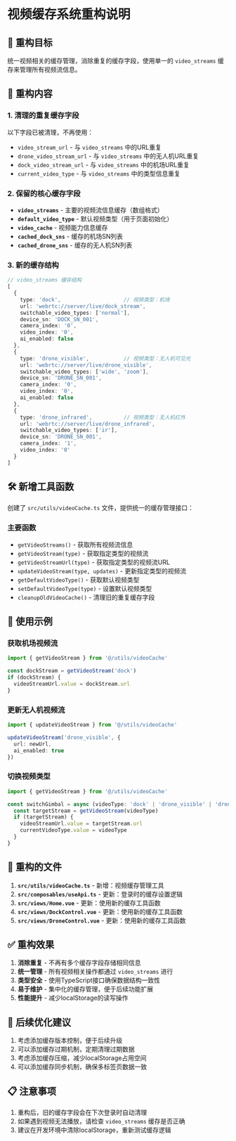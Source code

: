 # 视频缓存系统重构说明

## 🎯 重构目标

统一视频相关的缓存管理，消除重复的缓存字段，使用单一的 `video_streams` 缓存来管理所有视频流信息。

## 🔄 重构内容

### 1. 清理的重复缓存字段

以下字段已被清理，不再使用：
- `video_stream_url` - 与 `video_streams` 中的URL重复
- `drone_video_stream_url` - 与 `video_streams` 中的无人机URL重复
- `dock_video_stream_url` - 与 `video_streams` 中的机场URL重复
- `current_video_type` - 与 `video_streams` 中的类型信息重复

### 2. 保留的核心缓存字段

- **`video_streams`** - 主要的视频流信息缓存（数组格式）
- **`default_video_type`** - 默认视频类型（用于页面初始化）
- **`video_cache`** - 视频能力信息缓存
- **`cached_dock_sns`** - 缓存的机场SN列表
- **`cached_drone_sns`** - 缓存的无人机SN列表

### 3. 新的缓存结构

```typescript
// video_streams 缓存结构
[
  {
    type: 'dock',                    // 视频类型：机场
    url: 'webrtc://server/live/dock_stream',
    switchable_video_types: ['normal'],
    device_sn: 'DOCK_SN_001',
    camera_index: '0',
    video_index: '0',
    ai_enabled: false
  },
  {
    type: 'drone_visible',           // 视频类型：无人机可见光
    url: 'webrtc://server/live/drone_visible',
    switchable_video_types: ['wide', 'zoom'],
    device_sn: 'DRONE_SN_001',
    camera_index: '0',
    video_index: '0',
    ai_enabled: false
  },
  {
    type: 'drone_infrared',          // 视频类型：无人机红外
    url: 'webrtc://server/live/drone_infrared',
    switchable_video_types: ['ir'],
    device_sn: 'DRONE_SN_001',
    camera_index: '1',
    video_index: '0'
  }
]
```

## 🛠️ 新增工具函数

创建了 `src/utils/videoCache.ts` 文件，提供统一的缓存管理接口：

### 主要函数

- `getVideoStreams()` - 获取所有视频流信息
- `getVideoStream(type)` - 获取指定类型的视频流
- `getVideoStreamUrl(type)` - 获取指定类型的视频流URL
- `updateVideoStream(type, updates)` - 更新指定类型的视频流
- `getDefaultVideoType()` - 获取默认视频类型
- `setDefaultVideoType(type)` - 设置默认视频类型
- `cleanupOldVideoCache()` - 清理旧的重复缓存字段

## 📝 使用示例

### 获取机场视频流
```typescript
import { getVideoStream } from '@/utils/videoCache'

const dockStream = getVideoStream('dock')
if (dockStream) {
  videoStreamUrl.value = dockStream.url
}
```

### 更新无人机视频流
```typescript
import { updateVideoStream } from '@/utils/videoCache'

updateVideoStream('drone_visible', { 
  url: newUrl, 
  ai_enabled: true 
})
```

### 切换视频类型
```typescript
import { getVideoStream } from '@/utils/videoCache'

const switchGimbal = async (videoType: 'dock' | 'drone_visible' | 'drone_infrared') => {
  const targetStream = getVideoStream(videoType)
  if (targetStream) {
    videoStreamUrl.value = targetStream.url
    currentVideoType.value = videoType
  }
}
```

## 🔧 重构的文件

1. **`src/utils/videoCache.ts`** - 新增：视频缓存管理工具
2. **`src/composables/useApi.ts`** - 更新：登录时的缓存设置逻辑
3. **`src/views/Home.vue`** - 更新：使用新的缓存工具函数
4. **`src/views/DockControl.vue`** - 更新：使用新的缓存工具函数
5. **`src/views/DroneControl.vue`** - 更新：使用新的缓存工具函数

## ✅ 重构效果

1. **消除重复** - 不再有多个缓存字段存储相同信息
2. **统一管理** - 所有视频相关操作都通过 `video_streams` 进行
3. **类型安全** - 使用TypeScript接口确保数据结构一致性
4. **易于维护** - 集中化的缓存管理，便于后续功能扩展
5. **性能提升** - 减少localStorage的读写操作

## 🚀 后续优化建议

1. 考虑添加缓存版本控制，便于后续升级
2. 可以添加缓存过期机制，定期清理过期数据
3. 考虑添加缓存压缩，减少localStorage占用空间
4. 可以添加缓存同步机制，确保多标签页数据一致

## 📋 注意事项

1. 重构后，旧的缓存字段会在下次登录时自动清理
2. 如果遇到视频无法播放，请检查 `video_streams` 缓存是否正确
3. 建议在开发环境中清除localStorage，重新测试缓存逻辑 